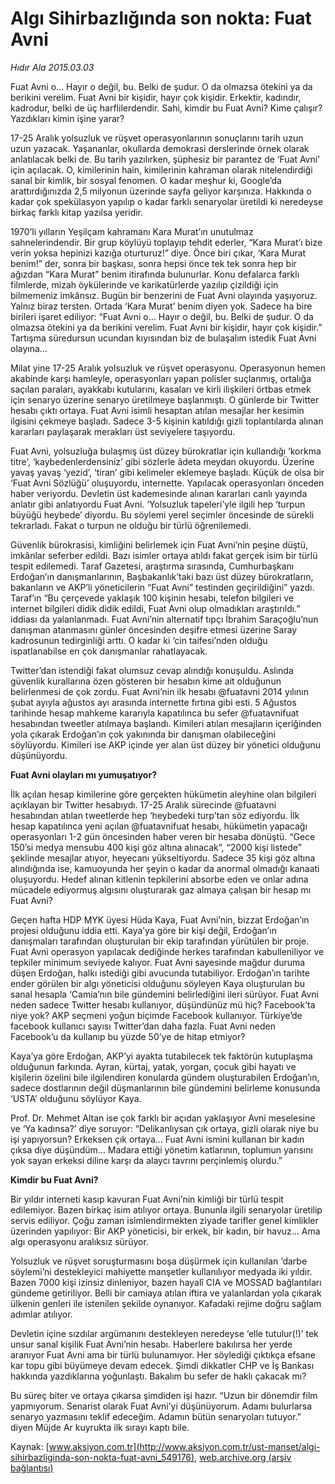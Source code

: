 # Algı Sihirbazlığında son nokta: Fuat Avni

*Hıdır Ala 2015.03.03*

<div class="pNewsDetailMainContent" itemprop="articleBody">
 <p>
  Fuat Avni o… Hayır o değil, bu. Belki de şudur. O da olmazsa ötekini ya da berikini verelim. Fuat Avni bir kişidir, hayır çok kişidir. Erkektir, kadındır, kadrodur, belki de üç harflilerdendir. Sahi, kimdir bu Fuat Avni? Kime çalışır?  Yazdıkları kimin işine yarar?
 </p>
 <p>
  17-25 Aralık yolsuzluk ve rüşvet operasyonlarının sonuçlarını tarih uzun uzun yazacak. Yaşananlar, okullarda demokrasi derslerinde örnek olarak anlatılacak belki de. Bu tarih yazılırken, şüphesiz bir parantez de ‘Fuat Avni’ için açılacak. O, kimilerinin hain, kimilerinin kahraman olarak nitelendirdiği sanal bir kimlik, bir sosyal fenomen. O kadar meşhur ki, Google’da arattırdığınızda 2,5 milyonun üzerinde sayfa geliyor karşınıza. Hakkında o kadar çok spekülasyon yapılıp o kadar farklı senaryolar üretildi ki neredeyse birkaç farklı kitap yazılsa yeridir.
 </p>
 <p>
  1970’li yılların Yeşilçam kahramanı Kara Murat’ın unutulmaz sahnelerindendir. Bir grup köylüyü toplayıp tehdit ederler, “Kara Murat’ı bize verin yoksa hepinizi kazığa oturturuz!” diye. Önce biri çıkar, ‘Kara Murat benim!” der, sonra bir başkası, sonra hepsi önce tek tek sonra hep bir ağızdan “Kara Murat” benim itirafında bulunurlar. Konu defalarca farklı filmlerde, mizah öykülerinde ve karikatürlerde yazılıp çizildiği için bilmemeniz imkânsız. Bugün bir benzerini de Fuat Avni olayında yaşıyoruz. Yalnız biraz tersten. Ortada ‘Kara Murat’ benim diyen yok. Sadece ha bire birileri işaret ediliyor: “Fuat Avni o… Hayır o değil, bu. Belki de şudur. O da olmazsa ötekini ya da berikini verelim. Fuat Avni bir kişidir, hayır çok kişidir.” Tartışma süredursun ucundan kıyısından biz de bulaşalım istedik Fuat Avni olayına…
 </p>
 <p>
  Milat yine 17-25 Aralık yolsuzluk ve rüşvet operasyonu. Operasyonun hemen akabinde karşı hamleyle, operasyonları yapan polisler suçlanmış, ortalığa saçılan paraları, ayakkabı kutularını, kasaları ve kirli ilişkileri örtbas etmek için senaryo üzerine senaryo üretilmeye başlanmıştı. O günlerde bir Twitter hesabı çıktı ortaya. Fuat Avni isimli hesaptan atılan mesajlar her kesimin ilgisini çekmeye başladı. Sadece 3-5 kişinin katıldığı gizli toplantılarda alınan kararları paylaşarak merakları üst seviyelere taşıyordu.
 </p>
 <p>
  Fuat Avni, yolsuzluğa bulaşmış üst düzey bürokratlar için kullandığı ‘korkma titre’, ‘kaybedenlerdensiniz’ gibi sözlerle âdeta meydan okuyordu. Üzerine yavaş yavaş ‘yezid’, ‘tiran’ gibi kelimeler eklemeye başladı. Küçük de olsa bir ‘Fuat Avni Sözlüğü’ oluşuyordu, internette. Yapılacak operasyonları önceden haber veriyordu. Devletin üst kademesinde alınan kararları canlı yayında anlatır gibi anlatıyordu Fuat Avni. ‘Yolsuzluk tapeleri’yle ilgili hep ‘turpun büyüğü heybede’ diyordu. Bu söylemi yerel seçimler öncesinde de sürekli tekrarladı. Fakat o turpun ne olduğu bir türlü öğrenilemedi.
 </p>
 <p>
  Güvenlik bürokrasisi, kimliğini belirlemek için Fuat Avni’nin peşine düştü, imkânlar seferber edildi. Bazı isimler ortaya atıldı fakat gerçek isim bir türlü tespit edilemedi. Taraf Gazetesi, araştırma sırasında, Cumhurbaşkanı Erdoğan’ın danışmanlarının, Başbakanlık’taki bazı üst düzey bürokratların, bakanların ve AKP’li yöneticilerin “Fuat Avni” testinden geçirildiğini” yazdı. Taraf’ın “Bu çerçevede yaklaşık 100 kişinin hesabı, telefon bilgileri ve internet bilgileri didik didik edildi, Fuat Avni olup olmadıkları araştırıldı.” iddiası da yalanlanmadı. Fuat Avni’nin alternatif tıpçı İbrahim Saraçoğlu’nun danışman atanmasını günler öncesinden deşifre etmesi üzerine Saray kadrosunun tedirginliği arttı. O kadar ki ‘cin taifesi’nden olduğu ispatlanabilse en çok danışmanlar rahatlayacak.
 </p>
 <p>
  Twitter’dan istendiği fakat olumsuz cevap alındığı konuşuldu. Aslında güvenlik kurallarına özen gösteren bir hesabın kime ait olduğunun belirlenmesi de çok zordu. Fuat Avni’nin ilk hesabı @fuatavni 2014 yılının şubat ayıyla ağustos ayı arasında internette fırtına gibi esti. 5 Ağustos tarihinde hesap mahkeme kararıyla kapatılınca bu sefer @fuatavnifuat hesabından tweetler atılmaya başlandı. Kimileri atılan mesajların içeriğinden yola çıkarak Erdoğan’ın çok yakınında bir danışman olabileceğini söylüyordu. Kimileri ise AKP içinde yer alan üst düzey bir yönetici olduğunu düşünüyordu.
 </p>
 <p>
  <strong>
   Fuat Avni olayları mı yumuşatıyor?
  </strong>
 </p>
 <p>
  İlk açılan hesap kimilerine göre gerçekten hükümetin aleyhine olan bilgileri açıklayan bir Twitter hesabıydı. 17-25 Aralık sürecinde @fuatavni hesabından atılan tweetlerde hep ‘heybedeki turp’tan söz ediyordu. İlk hesap kapatılınca yeni açılan @fuatavnifuat hesabı, hükümetin yapacağı operasyonları 1-2 gün öncesinden haber veren bir hesaba dönüştü. “Gece 150’si medya mensubu 400 kişi göz altına alınacak”, “2000 kişi listede” şeklinde mesajlar atıyor, heyecanı yükseltiyordu. Sadece 35 kişi göz altına alındığında ise, kamuoyunda her şeyin o kadar da anormal olmadığı kanaati oluşuyordu. Hedef alınan kitlenin tepkilerini absorbe eden ve onlar adına mücadele ediyormuş algısını oluşturarak gaz almaya çalışan bir hesap mı Fuat Avni?
 </p>
 <p>
  Geçen hafta HDP MYK üyesi Hüda Kaya, Fuat Avni’nin, bizzat Erdoğan’ın projesi olduğunu iddia etti. Kaya’ya göre bir kişi değil, Erdoğan’ın danışmaları tarafından oluşturulan bir ekip tarafından yürütülen bir proje. Fuat Avni operasyon yapılacak dediğinde herkes tarafından kabulleniliyor ve tepkiler minimum seviyede kalıyor. Fuat Avni sayesinde mağdur duruma düşen Erdoğan, halkı istediği gibi avucunda tutabiliyor. Erdoğan’ın tarihte ender görülen bir algı yöneticisi olduğunu söyleyen Kaya oluşturulan bu sanal hesapla ‘Camia’nın bile gündemini belirlediğini ileri sürüyor. Fuat Avni neden sadece Twitter hesabı kullanıyor, düşündünüz mü hiç? Facebook’ta niye yok? AKP seçmeni yoğun biçimde Facebook kullanıyor. Türkiye’de facebook kullanıcı sayısı Twitter’dan daha fazla. Fuat Avni neden Facebook’u da kullanıp bu yüzde 50’ye de hitap etmiyor?
 </p>
 <p>
  Kaya’ya göre Erdoğan, AKP’yi ayakta tutabilecek tek faktörün kutuplaşma olduğunun farkında. Ayran, kürtaj, yatak, yorgan, çocuk gibi hayatı ve kişilerin özelini bile ilgilendiren konularda gündem oluşturabilen Erdoğan’ın, sadece dostlarının değil düşmanlarının bile gündemini belirleme konusunda ‘USTA’ olduğunu söylüyor Kaya.
 </p>
 <p>
  Prof. Dr. Mehmet Altan ise çok farklı bir açıdan yaklaşıyor Avni meselesine ve ‘Ya kadınsa?’ diye soruyor: “Delikanlıysan çık ortaya, gizli olarak niye bu işi yapıyorsun? Erkeksen çık ortaya… Fuat Avni ismini kullanan bir kadın çıksa diye düşündüm… Madara ettiği yönetim katlarının, toplumun yarısını yok sayan erkeksi diline karşı da alaycı tavrını perçinlemiş olurdu.”
 </p>
 <p>
  <strong>
   Kimdir bu Fuat Avni?
  </strong>
 </p>
 <p>
  Bir yıldır interneti kasıp kavuran Fuat Avni’nin kimliği bir türlü tespit edilemiyor. Bazen birkaç isim atılıyor ortaya. Bununla ilgili senaryolar üretilip servis ediliyor. Çoğu zaman isimlendirmekten ziyade tarifler genel kimlikler üzerinden yapılıyor: Bir AKP yöneticisi, bir erkek, bir kadın, bir havuz… Ama algı operasyonu aralıksız sürüyor.
 </p>
 <p>
  Yolsuzluk ve rüşvet soruşturmasını boşa düşürmek için kullanılan ‘darbe söylemi’ni destekleyici mahiyette manşetler kullanılıyor medyada iki yıldır. Bazen 7000 kişi izinsiz dinleniyor, bazen hayalî CIA ve MOSSAD bağlantıları gündeme getiriliyor. Belli bir camiaya atılan iftira ve yalanlardan yola çıkarak ülkenin genleri ile istenilen şekilde oynanıyor. Kafadaki rejime doğru sağlam adımlar atılıyor.
 </p>
 <p>
  Devletin içine sızdılar argümanını destekleyen neredeyse ‘elle tutulur(!)’ tek unsur sanal kişilik Fuat Avni’nin hesabı. Haberlere bakılırsa her yerde aranıyor Fuat Avni ama bir türlü bulunamıyor. Her söylediği çıktıkça efsane kar topu gibi büyümeye devam edecek. Şimdi dikkatler CHP ve İş Bankası hakkında yazdıklarına yoğunlaştı. Bakalım bu sefer de haklı çakacak mı?
 </p>
 <p>
  Bu süreç biter ve ortaya çıkarsa şimdiden işi hazır. “Uzun bir dönemdir film yapmıyorum. Senarist olarak Fuat Avni’yi düşünüyorum. Adamı bulurlarsa senaryo yazmasını teklif edeceğim. Adamın bütün senaryoları tutuyor.” diyen Müjde Ar kuyrukta ilk sırayı kaptı bile.
 </p>
</div>


Kaynak: [www.aksiyon.com.tr](http://www.aksiyon.com.tr/ust-manset/algi-sihirbazliginda-son-nokta-fuat-avni_549176), [web.archive.org (arşiv bağlantısı)](http://web.archive.org/web/20150706060335/http://www.aksiyon.com.tr/ust-manset/algi-sihirbazliginda-son-nokta-fuat-avni_549176)
